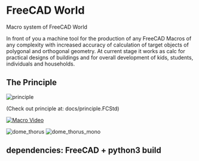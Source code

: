 # FreeCAD World
Macro system of FreeCAD World

In front of you a machine tool for the production of any FreeCAD Macros of any complexity with increased accuracy of calculation of target objects of polygonal and orthogonal geometry.
At current stage it works as calc for practical designs of buildings and for overall development of kids, students, individuals and households.
## The Principle
![principle](https://i.ibb.co/Kqkh0Ts/screenshot-2021-01-31-19-46-12.png)

(Check out principle at: docs/principle.FCStd)

[![Macro Video](https://img.youtube.com/vi/GIyBWlv_GzM/0.jpg)](https://www.youtube.com/watch?v=GIyBWlv_GzM)

![dome_thorus](https://i.ibb.co/9qpVSw3/screenshot-2021-01-08-19-52-38.png)
![dome_thorus_mono](https://i.ibb.co/1zMHqPQ/screenshot-2021-01-31-19-59-29.png)

## dependencies: FreeCAD + python3 build

